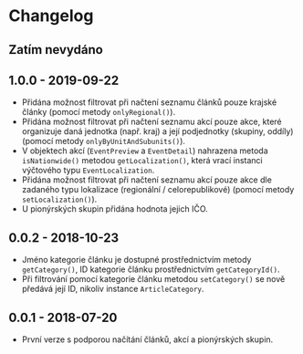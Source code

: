 # Changelog

<!-- We follow Semantic Versioning (http://semver.org/) and Keep a Changelog principles (http://keepachangelog.com/) --> 

## Zatím nevydáno

## 1.0.0 - 2019-09-22
- Přidána možnost filtrovat při načtení seznamu článků pouze krajské články (pomocí metody `onlyRegional()`).
- Přidána možnost filtrovat při načtení seznamu akcí pouze akce, které organizuje daná jednotka (např. kraj) a její podjednotky (skupiny, oddíly) (pomocí metody `onlyByUnitAndSubunits()`).
- V objektech akcí (`EventPreview` a `EventDetail`) nahrazena metoda `isNationwide()` metodou `getLocalization()`, která vrací instanci výčtového typu `EventLocalization`.
- Přidána možnost filtrovat při načtení seznamu akcí pouze akce dle zadaného typu lokalizace (regionální / celorepublikové) (pomocí metody `setLocalization()`).
- U pionýrských skupin přidána hodnota jejich IČO.

## 0.0.2 - 2018-10-23
- Jméno kategorie článku je dostupné prostřednictvím metody `getCategory()`, ID kategorie článku prostřednictvím `getCategoryId()`.
- Při filtrování pomocí kategorie článku metodou `setCategory()` se nově předává její ID, nikoliv instance `ArticleCategory`.

## 0.0.1 - 2018-07-20
- První verze s podporou načítání článků, akcí a pionýrských skupin.
